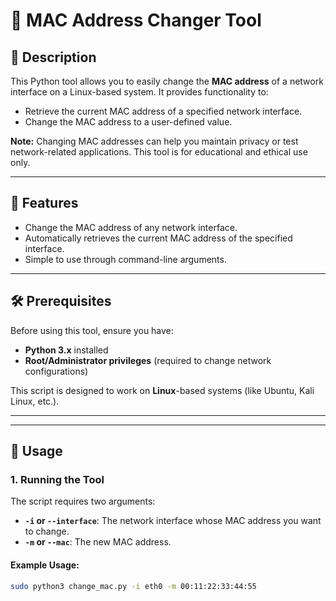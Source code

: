 # 🔧 MAC Address Changer Tool  

## 📜 Description  
This Python tool allows you to easily change the **MAC address** of a network interface on a Linux-based system. It provides functionality to:
- Retrieve the current MAC address of a specified network interface.
- Change the MAC address to a user-defined value.

**Note:** Changing MAC addresses can help you maintain privacy or test network-related applications. This tool is for educational and ethical use only.

---

## 🚀 Features  
- Change the MAC address of any network interface.
- Automatically retrieves the current MAC address of the specified interface.
- Simple to use through command-line arguments.

---

## 🛠️ Prerequisites  
Before using this tool, ensure you have:
- **Python 3.x** installed
- **Root/Administrator privileges** (required to change network configurations)
  
This script is designed to work on **Linux**-based systems (like Ubuntu, Kali Linux, etc.).

---

---

## 🎯 Usage  

### **1. Running the Tool**

The script requires two arguments:
- **`-i` or `--interface`**: The network interface whose MAC address you want to change.
- **`-m` or `--mac`**: The new MAC address.

#### **Example Usage:**  
```bash
sudo python3 change_mac.py -i eth0 -m 00:11:22:33:44:55
